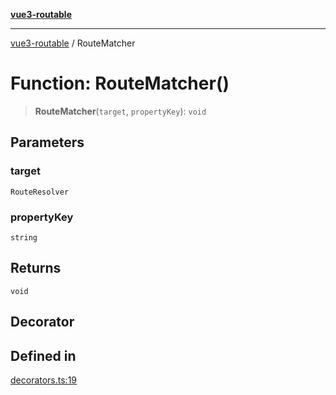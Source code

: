 [**vue3-routable**](../README.md)

***

[vue3-routable](../globals.md) / RouteMatcher

# Function: RouteMatcher()

> **RouteMatcher**(`target`, `propertyKey`): `void`

## Parameters

### target

`RouteResolver`

### propertyKey

`string`

## Returns

`void`

## Decorator

## Defined in

[decorators.ts:19](https://github.com/cleverplatypus/vue3-routable/blob/87cf44a88c3a74106c60f1327e2be92f2bbacca6/src/decorators.ts#L19)
